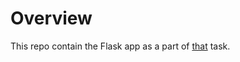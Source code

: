 # Overview

This repo contain the Flask app as a part of [that](https://github.com/oleg1995petrov/devops-andersen-training/tree/master/HW%202) task.
